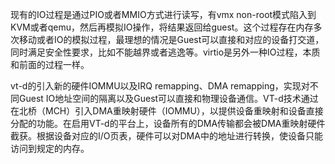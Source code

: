 现有的IO过程是通过PIO或者MMIO方式进行读写，有vmx non-root模式陷入到KVM或者qemu，然后再模拟IO操作，将结果返回给guest。这个过程存在内存多次移动或者IO的模拟过程，最理想的情况是Guest可以直接和对应的设备打交道，同时满足安全性要求，比如不能越界或者逃逸等。virtio是另外一种IO过程，本质和前面的过程一样。

vt-d的引入新的硬件IOMMU以及IRQ remapping、DMA remapping，实现对不同Guest IO地址空间的隔离以及Guest可以直接和物理设备通信。VT-d技术通过在北桥（MCH）引入DMA重映射硬件（IOMMU），以提供设备重映射和设备直接分配的功能。在启用VT-d的平台上，设备所有的DMA传输都会被DMA重映射硬件截获。根据设备对应的I/O页表，硬件可以对DMA中的地址进行转换，使设备只能访问到规定的内存。